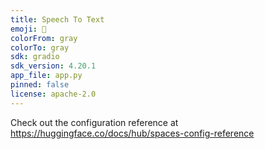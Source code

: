 ```yaml
---
title: Speech To Text
emoji: 👀
colorFrom: gray
colorTo: gray
sdk: gradio
sdk_version: 4.20.1
app_file: app.py
pinned: false
license: apache-2.0
---
```


Check out the configuration reference at https://huggingface.co/docs/hub/spaces-config-reference
